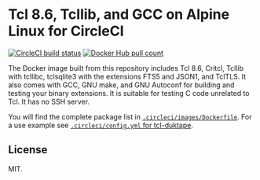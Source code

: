 # Tcl 8.6, Tcllib, and GCC on Alpine Linux for CircleCI

[![CircleCI build status](https://circleci.com/gh/dbohdan/circleci-tcl-gcc-autoconf.svg?style=svg)](https://circleci.com/gh/dbohdan/circleci-tcl-gcc-autoconf)
[![Docker Hub pull count](https://img.shields.io/docker/pulls/dbohdan1/circleci-tcl-gcc-autoconf.svg?style=flat)](https://hub.docker.com/r/dbohdan1/circleci-tcl-gcc-autoconf)

The Docker image built from this repository includes Tcl 8.6, Critcl, Tcllib
with tcllibc, tclsqlite3 with the extensions FTS5 and JSON1, and TclTLS.  It
also comes with GCC, GNU make, and GNU Autoconf for building and testing your
binary extensions.  It is suitable for testing C code unrelated to Tcl.  It
has no SSH server.

You will find the complete package list in
[`.circleci/images/Dockerfile`](.circleci/images/Dockerfile).  For a use
example see
[`.circleci/config.yml` for tcl-duktape](https://github.com/dbohdan/tcl-duktape/blob/master/.circleci/config.yml).

## License

MIT.
